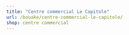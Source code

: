 ```yaml
---
title: "Centre commercial Le Capitole"
url: /bouake/centre-commercial-le-capitole/
shop: centre commercial
---
```


